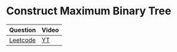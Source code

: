 Construct Maximum Binary Tree
===

|Question|Video|
|-|-|
|[Leetcode](https://leetcode.com/problems/maximum-binary-tree/description/)|[YT](https://youtu.be/Kwg58ahdi_0)|